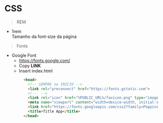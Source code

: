 # CSS

> REM  

- 1rem  
  Tamanho da font-size da página

> Fonts

- Google Font  
  - https://fonts.google.com/  
  - Copy **LINK**
  - Insert index.html
    ```html
      <head>
        <!-- SEMPRE no INICIO -->
        <link rel="preconnect" href="https://fonts.gstatic.com">
        <!--  -->
        <link rel="icon" href="%PUBLIC_URL%/favicon.png" type="image/png" />
        <meta name="viewport" content="width=device-width, initial-scale=1" />
        <link href="https://fonts.googleapis.com/css2?family=Poppins:wght@400;600&display=swap" rel="stylesheet">
        <title>Title App</title>
      </head>
    ```